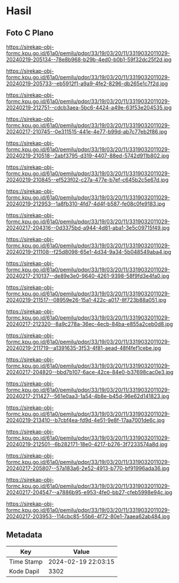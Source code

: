# Hasil

## Foto C Plano

https://sirekap-obj-formc.kpu.go.id/61a0/pemilu/pdpr/33/19/03/20/11/3319032011029-20240219-205134--78e8b968-b29b-4ed0-b0b1-59f32dc25f2d.jpg

https://sirekap-obj-formc.kpu.go.id/61a0/pemilu/pdpr/33/19/03/20/11/3319032011029-20240219-205733--eb5912f1-a9a9-4fe2-8296-db265e1c7f2d.jpg

https://sirekap-obj-formc.kpu.go.id/61a0/pemilu/pdpr/33/19/03/20/11/3319032011029-20240219-212751--cdcb3aea-5bc6-4424-a49e-63f53e204535.jpg

https://sirekap-obj-formc.kpu.go.id/61a0/pemilu/pdpr/33/19/03/20/11/3319032011029-20240217-210745--0e311515-441e-4e77-b99d-ab7c77eb2f86.jpg

https://sirekap-obj-formc.kpu.go.id/61a0/pemilu/pdpr/33/19/03/20/11/3319032011029-20240219-210518--2abf3795-d319-4407-88ed-5742d911b802.jpg

https://sirekap-obj-formc.kpu.go.id/61a0/pemilu/pdpr/33/19/03/20/11/3319032011029-20240219-210845--ef523f02-c27a-477e-b7ef-c645b2c5e67d.jpg

https://sirekap-obj-formc.kpu.go.id/61a0/pemilu/pdpr/33/19/03/20/11/3319032011029-20240219-212953--1a8fb310-4fd7-4d4f-b587-fe08c0fe9183.jpg

https://sirekap-obj-formc.kpu.go.id/61a0/pemilu/pdpr/33/19/03/20/11/3319032011029-20240217-204316--0d3375bd-a944-4d81-aba1-3e5c09715f49.jpg

https://sirekap-obj-formc.kpu.go.id/61a0/pemilu/pdpr/33/19/03/20/11/3319032011029-20240219-211108--f25d8098-65e1-4d34-9a34-5b048549aba4.jpg

https://sirekap-obj-formc.kpu.go.id/61a0/pemilu/pdpr/33/19/03/20/11/3319032011029-20240217-210137--de89e3e0-9640-4261-9398-58f9fd3e4fa0.jpg

https://sirekap-obj-formc.kpu.go.id/61a0/pemilu/pdpr/33/19/03/20/11/3319032011029-20240219-211517--08959e26-15a1-422c-a017-8f723b88a051.jpg

https://sirekap-obj-formc.kpu.go.id/61a0/pemilu/pdpr/33/19/03/20/11/3319032011029-20240217-212320--8a9c278a-36ec-4ecb-84ba-e855a2ceb0d8.jpg

https://sirekap-obj-formc.kpu.go.id/61a0/pemilu/pdpr/33/19/03/20/11/3319032011029-20240219-211719--a1391635-3f53-4f81-aead-48f4fef1cebe.jpg

https://sirekap-obj-formc.kpu.go.id/61a0/pemilu/pdpr/33/19/03/20/11/3319032011029-20240217-204820--bbd7b107-6ace-42ce-84e0-b37698cac0e3.jpg

https://sirekap-obj-formc.kpu.go.id/61a0/pemilu/pdpr/33/19/03/20/11/3319032011029-20240217-211427--561e0aa3-1a54-4b8e-b45d-96e62d141823.jpg

https://sirekap-obj-formc.kpu.go.id/61a0/pemilu/pdpr/33/19/03/20/11/3319032011029-20240219-213410--b7cbf4ea-fd9d-4e51-9e8f-17aa7001de6c.jpg

https://sirekap-obj-formc.kpu.go.id/61a0/pemilu/pdpr/33/19/03/20/11/3319032011029-20240219-212501--6b282171-18e0-4217-b276-3f7233574a8d.jpg

https://sirekap-obj-formc.kpu.go.id/61a0/pemilu/pdpr/33/19/03/20/11/3319032011029-20240217-205807--57a183a6-2e52-4913-b770-bf91996ada36.jpg

https://sirekap-obj-formc.kpu.go.id/61a0/pemilu/pdpr/33/19/03/20/11/3319032011029-20240217-204547--a7886b95-e953-4fe0-bb27-cfeb5998e94c.jpg

https://sirekap-obj-formc.kpu.go.id/61a0/pemilu/pdpr/33/19/03/20/11/3319032011029-20240217-203953--114cbc85-55b6-4f72-80e1-7aaea62ab484.jpg


## Metadata

| Key        | Value               |
| ---------- | ------------------- |
| Time Stamp | 2024-02-19 22:03:15 |
| Kode Dapil | 3302                |




